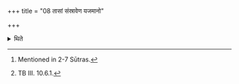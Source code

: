 +++
title = "08 तासां संस्रावेण यजमानो"

+++

<details><summary>थिते</summary>

8. By means of the remnants of those (libations)[^1] poured together, the sacrificer rubs his mouth with a section beginning with rājñi virājani.[^2]   

[^1]: Mentioned in 2-7 Sūtras.  

[^2]: TB III. 10.6.1.  
</details>
